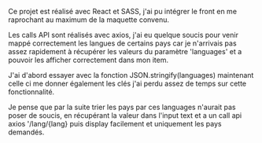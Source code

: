 Ce projet est réalisé avec React et SASS,
j'ai pu intégrer le front en me raprochant au maximum de la maquette convenu.

Les calls API sont réalisés avec axios, j'ai eu quelque soucis pour venir mappé correctement les langues de certains pays car je n'arrivais pas assez rapidement à récupérer les valeurs du paramètre 'languages' et a pouvoir les afficher correctement dans mon item.

J'ai d'abord essayer avec la fonction JSON.stringify(languages) maintenant celle ci me donner également les clés j'ai perdu assez de temps sur cette fonctionnalité.


Je pense que par la suite trier les pays par ces languages n'aurait pas poser de soucis, en récupérant la valeur dans l'input text et a un call api axios '/lang/{lang} puis display facilement et uniquement les pays demandés.

